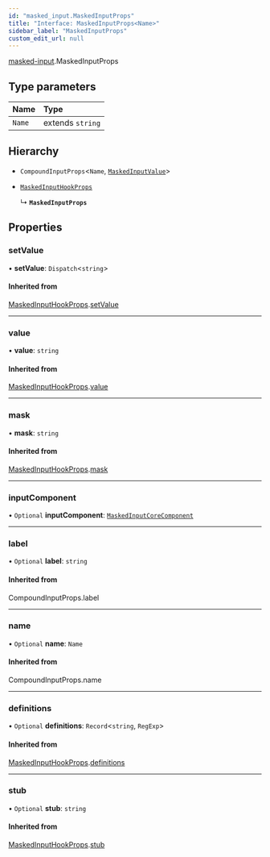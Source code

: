 ```yaml
---
id: "masked_input.MaskedInputProps"
title: "Interface: MaskedInputProps<Name>"
sidebar_label: "MaskedInputProps"
custom_edit_url: null
---
```


[masked-input](../modules/masked_input.md).MaskedInputProps

## Type parameters

| Name | Type |
| :------ | :------ |
| `Name` | extends `string` |

## Hierarchy

- `CompoundInputProps`\<`Name`, [`MaskedInputValue`](../modules/masked_input.md#maskedinputvalue)\>

- [`MaskedInputHookProps`](masked_input.MaskedInputHookProps.md)

  ↳ **`MaskedInputProps`**

## Properties

### setValue

• **setValue**: `Dispatch`\<`string`\>

#### Inherited from

[MaskedInputHookProps](masked_input.MaskedInputHookProps.md).[setValue](masked_input.MaskedInputHookProps.md#setvalue)

___

### value

• **value**: `string`

#### Inherited from

[MaskedInputHookProps](masked_input.MaskedInputHookProps.md).[value](masked_input.MaskedInputHookProps.md#value)

___

### mask

• **mask**: `string`

#### Inherited from

[MaskedInputHookProps](masked_input.MaskedInputHookProps.md).[mask](masked_input.MaskedInputHookProps.md#mask)

___

### inputComponent

• `Optional` **inputComponent**: [`MaskedInputCoreComponent`](../modules/masked_input.md#maskedinputcorecomponent)

___

### label

• `Optional` **label**: `string`

#### Inherited from

CompoundInputProps.label

___

### name

• `Optional` **name**: `Name`

#### Inherited from

CompoundInputProps.name

___

### definitions

• `Optional` **definitions**: `Record`\<`string`, `RegExp`\>

#### Inherited from

[MaskedInputHookProps](masked_input.MaskedInputHookProps.md).[definitions](masked_input.MaskedInputHookProps.md#definitions)

___

### stub

• `Optional` **stub**: `string`

#### Inherited from

[MaskedInputHookProps](masked_input.MaskedInputHookProps.md).[stub](masked_input.MaskedInputHookProps.md#stub)
